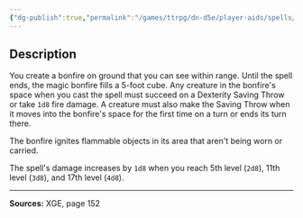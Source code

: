 ```yaml
---
{"dg-publish":true,"permalink":"/games/ttrpg/dn-d5e/player-aids/spells/cantrips/create-bonfire/","tags":["TTRPG/DND/5e","verbal","somatic","concentration","damage"]}
---
```



## Description
You create a bonfire on ground that you can see within range.
Until the spell ends, the magic bonfire fills a 5-foot cube.
Any creature in the bonfire's space when you cast the spell must succeed on a Dexterity Saving Throw or take `1d8` fire damage.
A creature must also make the Saving Throw when it moves into the bonfire's space for the first time on a turn or ends its turn there.

The bonfire ignites flammable objects in its area that aren't being worn or carried.

The spell's damage increases by `1d8` when you reach 5th level (`2d8`), 11th level (`3d8`), and 17th level (`4d8`).

---

**Sources:** XGE, page 152
